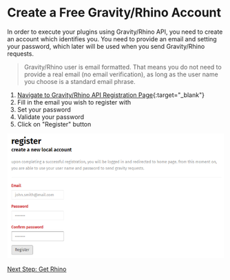 # Create a Free Gravity/Rhino Account
In order to execute your plugins using Gravity/Rhino API, you need to create an account which identifies you. You need to provide an email and setting your password, which later will be used when you send Gravity/Rhino requests.

> Gravity/Rhino user is email formatted. That means you do not need to provide a real email (no email verification), as long as the user name you choose is a standard email phrase.

1. [Navigate to Gravity/Rhino API Registration Page](https://g-api.azurewebsites.net/Identity/Account/Register){:target="_blank"}
2. Fill in the email you wish to register with
3. Set your password
4. Validate your password
5. Click on "Register" button

![image_1_0.png](../../images/image_1_0.png)  

[Next Step: Get Rhino](./Deploymnet.md)